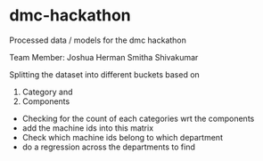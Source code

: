 # dmc-hackathon
Processed data / models for the dmc hackathon

Team Member: Joshua Herman
			 Smitha Shivakumar

			 
			 
			 
Splitting the dataset into different buckets based on 
1. Category and 
2. Components  

- Checking for the count of each categories wrt the components
- add the machine ids into this matrix
- Check which machine ids belong to which department
- do a regression across the departments to find 

